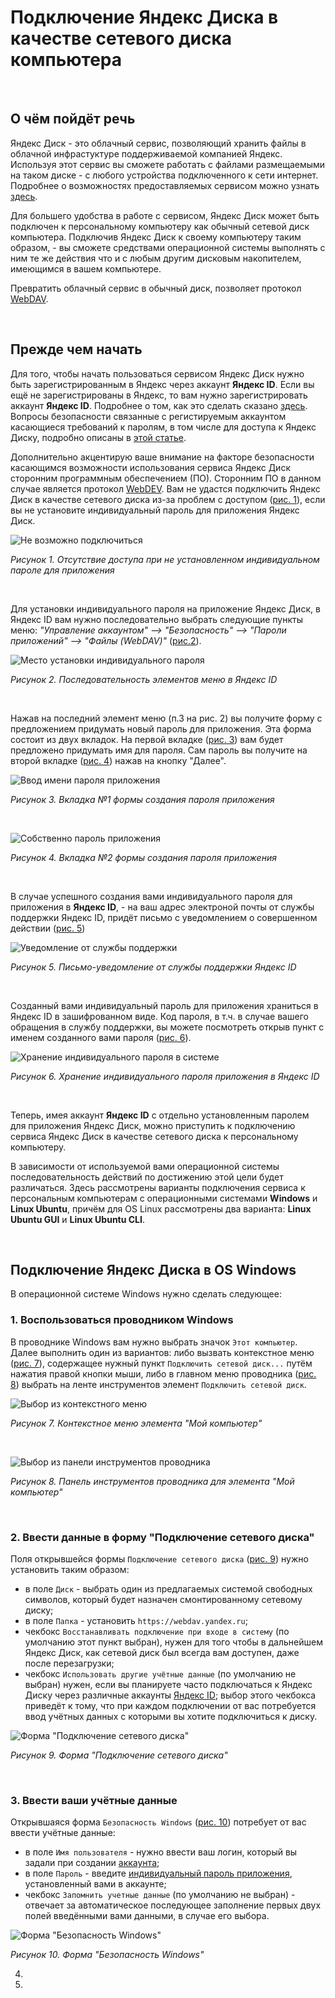 # Подключение Яндекс Диска в качестве сетевого диска компьютера

<br/>

## О чём пойдёт речь

Яндекс Диск - это облачный сервис, позволяющий хранить файлы в облачной инфрастуктуре поддерживаемой компанией Яндекс.
Используя этот сервис вы сможете работать с файлами размещаемыми на таком диске - с любого устройства подключенного к сети интернет.
Подробнее о возможностях предоставляемых сервисом можно узнать [здесь](https://360.yandex.ru/disk/).

Для большего удобства в работе с сервисом, Яндекс Диск может быть подключен к персональному компьютеру как обычный сетевой диск компьютера.
Подключив Яндекс Диск к своему компьютеру таким образом, - вы сможете средствами операционной системы выполнять с ним те же действия что и с любым другим дисковым накопителем, имеющимся в вашем компьютере.

Превратить облачный сервис в обычный диск, позволяет протокол [WebDAV](https://ru.wikipedia.org/wiki/WebDAV).

<br/>

## Прежде чем начать

<a name="acc_create"></a>

Для того, чтобы начать пользоваться сервисом Яндекс Диск нужно быть зарегистрированным в Яндекс через аккаунт **Яндекс ID**.
Если вы ещё не зарегистрированы в Яндекс, то вам нужно зарегистрировать аккаунт **Яндекс ID**. Подробнее о том, как это сделать сказано [здесь](https://yandex.ru/support/id/authorization/registration.html).
Вопросы безопасности связанные с регистируемым аккаунтом касающиеся требований к паролям, в том числе для доступа к Яндекс Диску, подробно описаны в [этой статье](https://yandex.ru/support/id/authorization/app-passwords.html).

Дополнительно акцентирую ваше внимание на факторе безопасности касающимся возможности использования сервиса Яндекс Диск сторонним программным обеспечением (ПО). Сторонним ПО в данном случае является протокол [WebDEV](https://ru.wikipedia.org/wiki/WebDAV). Вам не удастся подключить Яндекс Диск в качестве сетевого диска из-за проблем с доступом (<a href="#fig1">рис. 1</a>), если вы не установите индивидуальный пароль для приложения Яндекс Диск.

![Не возможно подключиться](https://github.com/tsf-soft/django-test-1/assets/6228605/3de343fe-8cb3-4661-9278-6f49e10ec005)
_<p>Рисунок 1. Отсутствие доступа при не установленном индивидуальном пароле для приложения</p>_

<a name="fig1"></a>

<br/>

Для установки индивидуального пароля на приложение Яндекс Диск, в Яндекс ID вам нужно последовательно выбрать следующие пункты меню: _"Управление аккаунтом" --> "Безопасность" --> "Пароли приложений" --> "Файлы (WebDAV)"_ (<a href="#fig2">рис.2</a>).

![Место установки индивидуального пароля](https://github.com/tsf-soft/django-test-1/assets/6228605/d0a9a10e-53da-4974-b810-996d1b0006f2)
_<p>Рисунок 2. Последовательность элементов меню в Яндекс ID</p>_

<a name="fig2"></a>

<br/>

Нажав на последний элемент меню (п.3 на рис. 2) вы получите форму с предложением придумать новый пароль для приложения. Эта форма состоит из двух вкладок. На первой вкладке (<a href="#fig3">рис. 3</a>) вам будет предложено придумать имя для пароля. Сам пароль вы получите на второй вкладке (<a href="#fig4">рис. 4</a>) нажав на кнопку "Далее".

<a name="fig3"></a>

![Ввод имени пароля приложения](https://github.com/tsf-soft/django-test-1/assets/6228605/10a9b82e-28cc-44b4-b398-69455daf7947)
_<p>Рисунок 3. Вкладка №1 формы создания пароля приложения</p>_

<br/>

<a name="fig4"></a>

![Собственно пароль приложения](https://github.com/tsf-soft/django-test-1/assets/6228605/926cf735-583e-408d-ba46-97989118c3f2)
_<p>Рисунок 4. Вкладка №2 формы создания пароля приложения</p>_

<br/>

В случае успешного создания вами индивидуального пароля для приложения в **Яндекс ID**, - на ваш адрес электроной почты от службы поддержки Яндекс ID, придёт письмо с уведомлением о совершенном действии (<a href="#fig5">рис. 5</a>)

<a name="fig5"></a>

![Уведомление от службы поддержки](https://github.com/tsf-soft/django-test-1/assets/6228605/1d53ba70-f1c1-4379-8672-8a5a19f2b426)
_<p>Рисунок 5. Письмо-уведомление от службы поддержки Яндекс ID</p>_

<br/>

Созданный вами индивидуальный пароль для приложения храниться в Яндекс ID в зашифрованном виде. Код пароля, в т.ч. в случае вашего обращения в службу поддержки, вы можете посмотреть открыв пункт с именем созданного вами пароля (<a href="#fig6">рис. 6</a>).

<a name="fig6"></a>

![Хранение индивидуального пароля в системе](https://github.com/tsf-soft/django-test-1/assets/6228605/d0680ab8-e0c3-4394-aaa6-81ef2b78d956)
_<p>Рисунок 6. Хранение индивидуального пароля приложения в Яндекс ID</p>_

<br/>

Теперь, имея аккаунт **Яндекс ID** с отдельно установленным паролем для приложения Яндекс Диск, можно приступить к подключению сервиса Яндекс Диск в качестве сетевого диска к персональному компьютеру.

В зависимости от используемой вами операционной системы последовательность действий по достижению этой цели будет различаться. Здесь рассмотрены варианты подключения сервиса к персональным компьютерам с операционными системами **Windows** и **Linux Ubuntu**, причём для OS Linux рассмотрены два варианта: **Linux Ubuntu GUI** и **Linux Ubuntu CLI**.

<br/>

## Подключение Яндекс Диска в OS Windows

<a name="con_windows"></a>

В операционной системе Windows нужно сделать следующее:

### 1. Воспользоваться проводником Windows

В проводнике Windows вам нужно выбрать значок `Этот компьютер`. Далее выполнить один из вариантов: либо вызвать контекстное меню (<a href="#fig7">рис. 7</a>), содержащее нужный пункт  `Подключить сетевой диск...` путём нажатия правой кнопки мыши, либо в главном меню проводника (<a href="#fig8">рис. 8</a>) выбрать на ленте инструментов элемент `Подключить сетевой диск`.

<a name="fig7"></a>

![Выбор из контекстного меню](https://github.com/tsf-soft/django-test-1/assets/6228605/1e83e011-00c9-4ad0-9055-5f187721ac7e)
_<p>Рисунок 7. Контекстное меню элемента "Мой компьютер"</p>_

<br/>

<a name="fig8"></a>

![Выбор из панели инструментов проводника](https://github.com/tsf-soft/django-test-1/assets/6228605/17ce573e-254e-477d-9de9-1510ffa22e6f)
_<p>Рисунок 8. Панель инструментов проводника для элемента "Мой компьютер"</p>_

<br/>

### 2. Ввести данные в форму "Подключение сетевого диска"

Поля открывшейся формы `Подключение сетевого диска` (<a href="#fig9">рис. 9</a>) нужно установить таким образом:

- в поле `Диск` - выбрать один из предлагаемых системой свободных символов, который будет назначен смонтированному сетевому диску;
- в поле `Папка` - установить `https://webdav.yandex.ru`;
- чекбокс `Восстанавливать подключение при входе в систему` (по умолчанию этот пункт выбран), нужен для того чтобы в дальнейшем Яндекс Диск, как сетевой диск был всегда вам доступен, даже после перезагрузки;
- чекбокс `Использовать другие учётные данные` (по умолчанию не выбран) нужен, если вы планируете часто подключаться к Яндекс Диску через различные аккаунты <a href="#acc_create">Яндекс ID</a>; выбор этого чекбокса приведёт к тому, что при каждом подключении от вас потребуется ввод учётных данных с которыми вы хотите подключиться к диску.

<a name="fig9"></a>

![Форма "Подключение сетевого диска"](https://github.com/tsf-soft/django-test-1/assets/6228605/dd612dbe-7af3-4f7d-bc36-d5ae9dff8eba)
_<p>Рисунок 9. Форма "Подключение сетевого диска"</p>_

<br/>

### 3. Ввести ваши учётные данные

Открывшаяся форма `Безопасность Windows` (<a href="#fig10">рис. 10</a>) потребует от вас ввести учётные данные:

- в поле `Имя пользователя` - нужно ввести ваш логин, который вы задали при создании <a href="#acc_create">аккаунта</a>;
- в поле `Пароль` - введите <a href="#fig3">индивидуальный пароль приложения</a>, установленный вами в аккаунте;
- чекбокс `Запомнить учетные данные` (по умолчанию не выбран) - отвечает за автоматическое последующее заполнение первых двух полей введёнными вами данными, в случае его выбора.

<a name="fig10"></a>

![Форма "Безопасность Windows"](https://github.com/tsf-soft/django-test-1/assets/6228605/d41adc37-e829-4851-8517-1c56768b070d)
_<p>Рисунок 10. Форма "Безопасность Windows"</p>_



4. 
5. 




